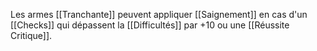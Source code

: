 Les armes [[Tranchante]] peuvent appliquer [[Saignement]] en cas d'un [[Checks]] qui dépassent la [[Difficultés]] par +10 ou une [[Réussite Critique]].